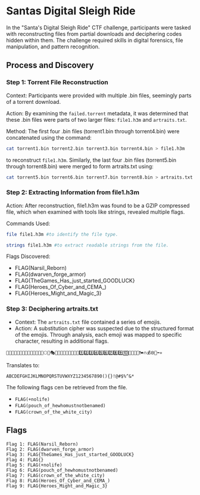 # Santas Digital Sleigh Ride

In the "Santa's Digital Sleigh Ride" CTF challenge, participants were tasked with reconstructing files from partial downloads and deciphering codes hidden within them. The challenge required skills in digital forensics, file manipulation, and pattern recognition.

## Process and Discovery

### Step 1: Torrent File Reconstruction

Context: Participants were provided with multiple .bin files, seemingly parts of a torrent download.

Action: By examining the `failed.torrent` metadata, it was determined that these .bin files were parts of two larger files: `file1.h3m` and `artraits.txt`.

Method: The first four .bin files (torrent1.bin through torrent4.bin) were concatenated using the command:

```sh
cat torrent1.bin torrent2.bin torrent3.bin torrent4.bin > file1.h3m
```

to reconstruct `file1.h3m`. Similarly, the last four .bin files (torrent5.bin through torrent8.bin) were merged to form artraits.txt using:

```sh
cat torrent5.bin torrent6.bin torrent7.bin torrent8.bin > artraits.txt
```

### Step 2: Extracting Information from file1.h3m

Action: After reconstruction, file1.h3m was found to be a GZIP compressed file, which when examined with tools like strings, revealed multiple flags.

Commands Used:

```sh
file file1.h3m #to identify the file type.
```

```sh
strings file1.h3m #to extract readable strings from the file.
```

Flags Discovered:

- FLAG(Narsil_Reborn)
- FLAG(dwarven_forge_armor)
- FLAG{TheGames_Has_just_started_GOODLUCK}
- FLAG(Heroes_Of_Cyber_and_CEMA_)
- FLAG{Heroes_Might_and_Magic_3}

### Step 3: Deciphering artraits.txt

- Context: The `artraits.txt` file contained a series of emojis.
- Action: A substitution cipher was suspected due to the structured format of the emojis. Through analysis, each emoji was mapped to specific character, resulting in additional flags.

`🌟🌈🎉🌺🌼🎈🎨🌲🌙🍀🌸🎸🎤🎶🌕🎁🎭🚀🌞🌷💫🔮🌌❌✨💤1️⃣2️⃣3️⃣4️⃣5️⃣6️⃣7️⃣8️⃣9️⃣🔟🔵🔴🔄💠❗❤️🔥💰🌐🔼➡️✳️`

Translates to:

`ABCDEFGHIJKLMNOPQRSTUVWXYZ1234567890(){}!@#$%^&*`

The following flags cen be retrieved from the file.

- `FLAG(+nolife)`
- `FLAG(pouch_of_hewhomustnotbenamed)`
- `FLAG(crown_of_the_white_city)`

## Flags

```text
Flag 1: FLAG(Narsil_Reborn)
Flag 2: FLAG(dwarven_forge_armor)
Flag 3: FLAG{TheGames_Has_just_started_GOODLUCK}
Flag 4: FLAG{}
Flag 5: FLAG(+nolife)
Flag 6: FLAG(pouch_of_hewhomustnotbenamed)
Flag 7: FLAG(crown_of_the_white_city)
Flag 8: FLAG(Heroes_Of_Cyber_and_CEMA_)
Flag 9: FLAG{Heroes_Might_and_Magic_3}
```
